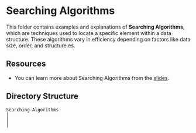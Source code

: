 # Searching Algorithms

This folder contains examples and explanations of **Searching Algorithms**, which are techniques used to locate a specific element within a data structure. These algorithms vary in efficiency depending on factors like data size, order, and structure.es.

## Resources

- You can learn more about Searching Algorithms from the [slides](https://cs.slides.com/colt_steele/tries-21/fullscreen).

## Directory Structure

```
Searching-Algorithms
│
│
│
```
